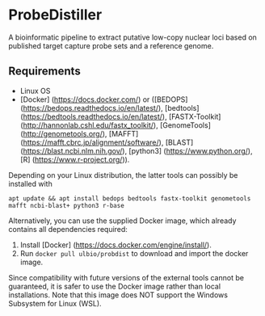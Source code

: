 # ProbeDistiller
A bioinformatic pipeline to extract putative low-copy nuclear loci based on published target capture probe sets and a reference genome.

## Requirements
- Linux OS
- [Docker] (https://docs.docker.com/) or ([BEDOPS] (https://bedops.readthedocs.io/en/latest/), [bedtools] (https://bedtools.readthedocs.io/en/latest/), [FASTX-Toolkit] (http://hannonlab.cshl.edu/fastx_toolkit/), [GenomeTools] (http://genometools.org/), [MAFFT] (https://mafft.cbrc.jp/alignment/software/), [BLAST] (https://blast.ncbi.nlm.nih.gov/), [python3] (https://www.python.org/), [R] (https://www.r-project.org/)).

Depending on your Linux distribution, the latter tools can possibly be installed with

```raw
apt update && apt install bedops bedtools fastx-toolkit genometools mafft ncbi-blast+ python3 r-base
```

Alternatively, you can use the supplied Docker image, which already contains all dependencies required:

1. Install [Docker] (https://docs.docker.com/engine/install/).
2. Run `docker pull ulbio/probdist` to download and import the docker image.

Since compatibility with future versions of the external tools cannot be guaranteed, it is safer to use the Docker image rather than local installations.
Note that this image does NOT support the Windows Subsystem for Linux (WSL).
